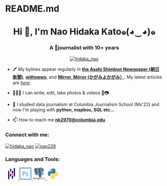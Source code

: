 # README.md
<h1 align="center">Hi 👋, I'm Nao Hidaka Kato๑(◕‿◕)๑</h1>
<h3 align="center">A 📰journalist with 10+ years</h3>


<p align="center"> <a href="https://twitter.com/hidaka_nao" target="blank"><img src="https://img.shields.io/twitter/follow/hidaka_nao?logo=twitter&style=for-the-badge" alt="hidaka_nao" /></a> </p>

- 🖊️ My bylines appear regularly in **[the Asahi Shimbun Newspaper (朝日新聞)](https://www.asahi.com/)**, **[withnews](https://withnews.jp/)**, and **[Mirror, Mirror (かがみよかがみ）](https://mirror.asahi.com/article/13752872)**. My latest articles are *[here](https://digital.asahi.com/article_search/s_list3.html?keyword=%C6%FC%B9%E2%C6%E0%BD%EF&s_title=%C6%FC%B9%E2%C6%E0%BD%EF%B5%AD%BC%D4%A4%CE%B5%AD%BB%F6%B0%EC%CD%F7&rel=1)*.

- 👩‍💼🎤 I can write, edit, take photos & videos 📖📷

- 🌱 I studied data journalism at Columbia Journalism School (Ms'22) and now I'm playing with **python, mapbox, SQL etc...**

- 📫 How to reach me **nk2970@columbia.edu**

<h3 align="left">Connect with me:</h3>
<p align="left">
<a href="https://twitter.com/hidaka_nao" target="blank"><img align="center" src="https://raw.githubusercontent.com/rahuldkjain/github-profile-readme-generator/master/src/images/icons/Social/twitter.svg" alt="hidaka_nao" height="30" width="40" /></a>
<a href="https://linkedin.com/in/nao228" target="blank"><img align="center" src="https://raw.githubusercontent.com/rahuldkjain/github-profile-readme-generator/master/src/images/icons/Social/linked-in-alt.svg" alt="nao228" height="30" width="40" /></a>
</p>

<h3 align="left">Languages and Tools:</h3>
<p align="left"> <a href="https://pandas.pydata.org/" target="_blank" rel="noreferrer"> <img src="https://raw.githubusercontent.com/devicons/devicon/2ae2a900d2f041da66e950e4d48052658d850630/icons/pandas/pandas-original.svg" alt="pandas" width="40" height="40"/> </a> <a href="https://www.photoshop.com/en" target="_blank" rel="noreferrer"> <img src="https://raw.githubusercontent.com/devicons/devicon/master/icons/photoshop/photoshop-line.svg" alt="photoshop" width="40" height="40"/> </a> <a href="https://www.postgresql.org" target="_blank" rel="noreferrer"> <img src="https://raw.githubusercontent.com/devicons/devicon/master/icons/postgresql/postgresql-original-wordmark.svg" alt="postgresql" width="40" height="40"/> </a> <a href="https://www.python.org" target="_blank" rel="noreferrer"> <img src="https://raw.githubusercontent.com/devicons/devicon/master/icons/python/python-original.svg" alt="python" width="40" height="40"/> </a> </p>
